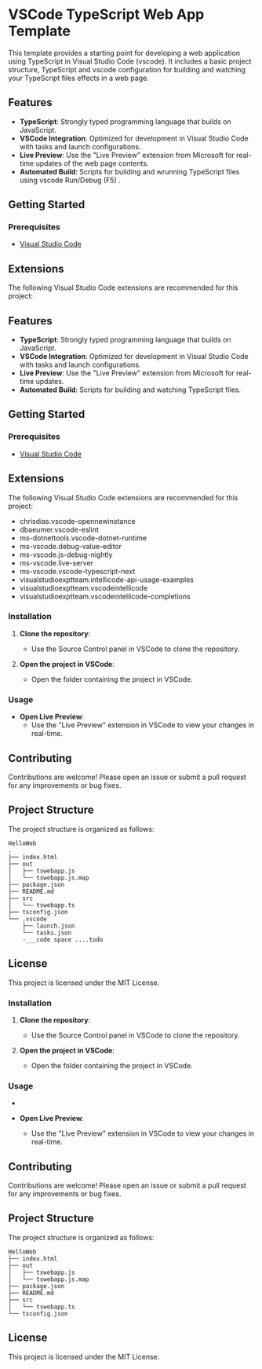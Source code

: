 # VSCode TypeScript Web App Template

This template provides a starting point for developing a web application using TypeScript in Visual Studio Code (vscode). It includes a basic project structure, TypeScript and vscode configuration for building and watching your TypeScript files effects in a web page.

## Features

- **TypeScript**: Strongly typed programming language that builds on JavaScript.
- **VSCode Integration**: Optimized for development in Visual Studio Code with tasks and launch configurations.
- **Live Preview**: Use the "Live Preview" extension from Microsoft for real-time updates of the web page contents.
- **Automated Build**: Scripts for building and wrunning TypeScript files using vscode Run/Debug (F5) .




## Getting Started

### Prerequisites

- [Visual Studio Code](https://code.visualstudio.com/)

## Extensions

The following Visual Studio Code extensions are recommended for this project:




## Features

- **TypeScript**: Strongly typed programming language that builds on JavaScript.
- **VSCode Integration**: Optimized for development in Visual Studio Code with tasks and launch configurations.
- **Live Preview**: Use the "Live Preview" extension from Microsoft for real-time updates.
- **Automated Build**: Scripts for building and watching TypeScript files.

## Getting Started

### Prerequisites

- [Visual Studio Code](https://code.visualstudio.com/)

## Extensions

The following Visual Studio Code extensions are recommended for this project:

- chrisdias.vscode-opennewinstance
- dbaeumer.vscode-eslint
- ms-dotnettools.vscode-dotnet-runtime
- ms-vscode.debug-value-editor
- ms-vscode.js-debug-nightly
- ms-vscode.live-server
- ms-vscode.vscode-typescript-next
- visualstudioexptteam.intellicode-api-usage-examples
- visualstudioexptteam.vscodeintellicode
- visualstudioexptteam.vscodeintellicode-completions

### Installation

1. **Clone the repository**:
    - Use the Source Control panel in VSCode to clone the repository.

3. **Open the project in VSCode**:
    - Open the folder containing the project in VSCode.

### Usage

- **Open Live Preview**:
  - Use the "Live Preview" extension in VSCode to view your changes in real-time.

## Contributing

Contributions are welcome! Please open an issue or submit a pull request for any improvements or bug fixes.

## Project Structure
The project structure is organized as follows:

```plaintext
HelloWeb
.
├── index.html
├── out
│   ├── tswebapp.js
│   └── tswebapp.js.map
├── package.json
├── README.md
├── src
│   └── tswebapp.ts
├── tsconfig.json
└── .vscode
    ├── launch.json
    └── tasks.json
    -___code space ....todo
```


## License

This project is licensed under the MIT License.





### Installation

1. **Clone the repository**:
   - Use the Source Control panel in VSCode to clone the repository.


3. **Open the project in VSCode**:
   - Open the folder containing the project in VSCode.

### Usage

-

- **Open Live Preview**:
  - Use the "Live Preview" extension in VSCode to view your changes in real-time.

## Contributing

Contributions are welcome! Please open an issue or submit a pull request for any improvements or bug fixes.

## Project Structure
The project structure is organized as follows:

```plaintext
HelloWeb
├── index.html
├── out
│   ├── tswebapp.js
│   └── tswebapp.js.map
├── package.json
├── README.md
├── src
│   └── tswebapp.ts
└── tsconfig.json
```


## License

This project is licensed under the MIT License.




